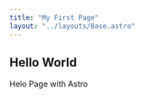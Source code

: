 ```yaml
---
title: "My First Page"
layout: "../layouts/Base.astro"
---
```


## Hello World

Helo Page with Astro